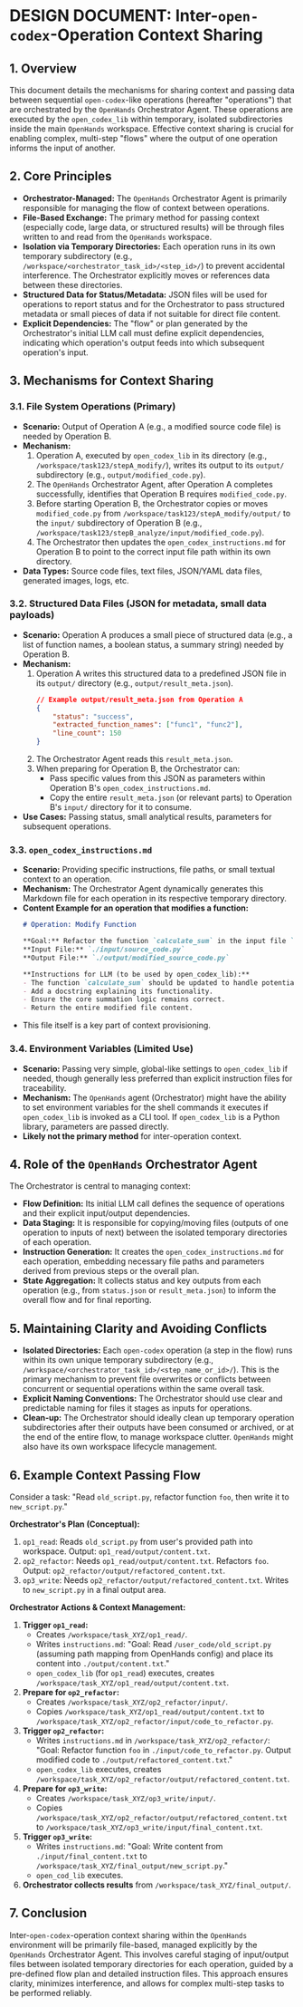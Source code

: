 # DESIGN DOCUMENT: Inter-`open-codex`-Operation Context Sharing

## 1. Overview

This document details the mechanisms for sharing context and passing data between sequential `open-codex`-like operations (hereafter "operations") that are orchestrated by the `OpenHands` Orchestrator Agent. These operations are executed by the `open_codex_lib` within temporary, isolated subdirectories inside the main `OpenHands` workspace. Effective context sharing is crucial for enabling complex, multi-step "flows" where the output of one operation informs the input of another.

## 2. Core Principles

*   **Orchestrator-Managed:** The `OpenHands` Orchestrator Agent is primarily responsible for managing the flow of context between operations.
*   **File-Based Exchange:** The primary method for passing context (especially code, large data, or structured results) will be through files written to and read from the `OpenHands` workspace.
*   **Isolation via Temporary Directories:** Each operation runs in its own temporary subdirectory (e.g., `/workspace/<orchestrator_task_id>/<step_id>/`) to prevent accidental interference. The Orchestrator explicitly moves or references data between these directories.
*   **Structured Data for Status/Metadata:** JSON files will be used for operations to report status and for the Orchestrator to pass structured metadata or small pieces of data if not suitable for direct file content.
*   **Explicit Dependencies:** The "flow" or plan generated by the Orchestrator's initial LLM call must define explicit dependencies, indicating which operation's output feeds into which subsequent operation's input.

## 3. Mechanisms for Context Sharing

### 3.1. File System Operations (Primary)

*   **Scenario:** Output of Operation A (e.g., a modified source code file) is needed by Operation B.
*   **Mechanism:**
    1.  Operation A, executed by `open_codex_lib` in its directory (e.g., `/workspace/task123/stepA_modify/`), writes its output to its `output/` subdirectory (e.g., `output/modified_code.py`).
    2.  The `OpenHands` Orchestrator Agent, after Operation A completes successfully, identifies that Operation B requires `modified_code.py`.
    3.  Before starting Operation B, the Orchestrator copies or moves `modified_code.py` from `/workspace/task123/stepA_modify/output/` to the `input/` subdirectory of Operation B (e.g., `/workspace/task123/stepB_analyze/input/modified_code.py`).
    4.  The Orchestrator then updates the `open_codex_instructions.md` for Operation B to point to the correct input file path within its own directory.
*   **Data Types:** Source code files, text files, JSON/YAML data files, generated images, logs, etc.

### 3.2. Structured Data Files (JSON for metadata, small data payloads)

*   **Scenario:** Operation A produces a small piece of structured data (e.g., a list of function names, a boolean status, a summary string) needed by Operation B.
*   **Mechanism:**
    1.  Operation A writes this structured data to a predefined JSON file in its `output/` directory (e.g., `output/result_meta.json`).
        ```json
        // Example output/result_meta.json from Operation A
        {
            "status": "success",
            "extracted_function_names": ["func1", "func2"],
            "line_count": 150
        }
        ```
    2.  The Orchestrator Agent reads this `result_meta.json`.
    3.  When preparing for Operation B, the Orchestrator can:
        *   Pass specific values from this JSON as parameters within Operation B's `open_codex_instructions.md`.
        *   Copy the entire `result_meta.json` (or relevant parts) to Operation B's `input/` directory for it to consume.
*   **Use Cases:** Passing status, small analytical results, parameters for subsequent operations.

### 3.3. `open_codex_instructions.md`

*   **Scenario:** Providing specific instructions, file paths, or small textual context to an operation.
*   **Mechanism:** The Orchestrator Agent dynamically generates this Markdown file for each operation in its respective temporary directory.
*   **Content Example for an operation that modifies a function:**
    ```markdown
    # Operation: Modify Function

    **Goal:** Refactor the function `calculate_sum` in the input file `source_code.py`.
    **Input File:** `./input/source_code.py`
    **Output File:** `./output/modified_source_code.py`

    **Instructions for LLM (to be used by open_codex_lib):**
    - The function `calculate_sum` should be updated to handle potential `TypeError` exceptions if inputs are not numbers.
    - Add a docstring explaining its functionality.
    - Ensure the core summation logic remains correct.
    - Return the entire modified file content.
    ```
*   This file itself is a key part of context provisioning.

### 3.4. Environment Variables (Limited Use)

*   **Scenario:** Passing very simple, global-like settings to `open_codex_lib` if needed, though generally less preferred than explicit instruction files for traceability.
*   **Mechanism:** The `OpenHands` agent (Orchestrator) might have the ability to set environment variables for the shell commands it executes if `open_codex_lib` is invoked as a CLI tool. If `open_codex_lib` is a Python library, parameters are passed directly.
*   **Likely not the primary method** for inter-operation context.

## 4. Role of the `OpenHands` Orchestrator Agent

The Orchestrator is central to managing context:

*   **Flow Definition:** Its initial LLM call defines the sequence of operations and their explicit input/output dependencies.
*   **Data Staging:** It is responsible for copying/moving files (outputs of one operation to inputs of next) between the isolated temporary directories of each operation.
*   **Instruction Generation:** It creates the `open_codex_instructions.md` for each operation, embedding necessary file paths and parameters derived from previous steps or the overall plan.
*   **State Aggregation:** It collects status and key outputs from each operation (e.g., from `status.json` or `result_meta.json`) to inform the overall flow and for final reporting.

## 5. Maintaining Clarity and Avoiding Conflicts

*   **Isolated Directories:** Each `open-codex` operation (a step in the flow) runs within its own unique temporary subdirectory (e.g., `/workspace/<orchestrator_task_id>/<step_name_or_id>/`). This is the primary mechanism to prevent file overwrites or conflicts between concurrent or sequential operations within the same overall task.
*   **Explicit Naming Conventions:** The Orchestrator should use clear and predictable naming for files it stages as inputs for operations.
*   **Clean-up:** The Orchestrator should ideally clean up temporary operation subdirectories after their outputs have been consumed or archived, or at the end of the entire flow, to manage workspace clutter. `OpenHands` might also have its own workspace lifecycle management.

## 6. Example Context Passing Flow

Consider a task: "Read `old_script.py`, refactor function `foo`, then write it to `new_script.py`."

**Orchestrator's Plan (Conceptual):**
1.  `op1_read`: Reads `old_script.py` from user's provided path into workspace. Output: `op1_read/output/content.txt`.
2.  `op2_refactor`: Needs `op1_read/output/content.txt`. Refactors `foo`. Output: `op2_refactor/output/refactored_content.txt`.
3.  `op3_write`: Needs `op2_refactor/output/refactored_content.txt`. Writes to `new_script.py` in a final output area.

**Orchestrator Actions & Context Management:**

1.  **Trigger `op1_read`:**
    *   Creates `/workspace/task_XYZ/op1_read/`.
    *   Writes `instructions.md`: "Goal: Read `/user_code/old_script.py` (assuming path mapping from OpenHands config) and place its content into `./output/content.txt`."
    *   `open_codex_lib` (for `op1_read`) executes, creates `/workspace/task_XYZ/op1_read/output/content.txt`.
2.  **Prepare for `op2_refactor`:**
    *   Creates `/workspace/task_XYZ/op2_refactor/input/`.
    *   Copies `/workspace/task_XYZ/op1_read/output/content.txt` to `/workspace/task_XYZ/op2_refactor/input/code_to_refactor.py`.
3.  **Trigger `op2_refactor`:**
    *   Writes `instructions.md` in `/workspace/task_XYZ/op2_refactor/`: "Goal: Refactor function `foo` in `./input/code_to_refactor.py`. Output modified code to `./output/refactored_content.txt`."
    *   `open_codex_lib` executes, creates `/workspace/task_XYZ/op2_refactor/output/refactored_content.txt`.
4.  **Prepare for `op3_write`:**
    *   Creates `/workspace/task_XYZ/op3_write/input/`.
    *   Copies `/workspace/task_XYZ/op2_refactor/output/refactored_content.txt` to `/workspace/task_XYZ/op3_write/input/final_content.txt`.
5.  **Trigger `op3_write`:**
    *   Writes `instructions.md`: "Goal: Write content from `./input/final_content.txt` to `/workspace/task_XYZ/final_output/new_script.py`."
    *   `open_cod_lib` executes.
6.  **Orchestrator collects results** from `/workspace/task_XYZ/final_output/`.

## 7. Conclusion

Inter-`open-codex`-operation context sharing within the `OpenHands` environment will be primarily file-based, managed explicitly by the `OpenHands` Orchestrator Agent. This involves careful staging of input/output files between isolated temporary directories for each operation, guided by a pre-defined flow plan and detailed instruction files. This approach ensures clarity, minimizes interference, and allows for complex multi-step tasks to be performed reliably.
